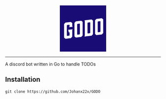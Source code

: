 <p align="center">
  <img src="docs/logo.png" alt="Logo" width="150" height="150" style="border-radius=50px;"/>
</p>

---

A discord bot written in Go to handle TODOs

## Installation

```
git clone https://github.com/Johanx22x/GODO
```

